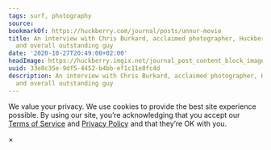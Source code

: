 ```yaml
---
tags: surf, photography
source:
bookmarkOf: https://huckberry.com/journal/posts/unnur-movie
title: An interview with Chris Burkard, acclaimed photographer, Huckberry Ambassador,
  and overall outstanding guy
date: '2020-10-27T20:49:00+02:00'
headImage: https://huckberry.imgix.net/journal_post_content_block_images/000/001/532/images/original/UNNUR-clif---horizontal.jpg
uuid: 33e0c35e-9df5-4452-b4bb-ef1c11e8fc4d
description: An interview with Chris Burkard, acclaimed photographer, Huckberry Ambassador,
  and overall outstanding guy
---
```


We value your privacy. We use cookies to provide the best site experience possible. By using our site, you’re acknowledging that you accept our [Terms of Service](/terms) and [Privacy Policy](/privacy-policy) and that they’re OK with you.

×